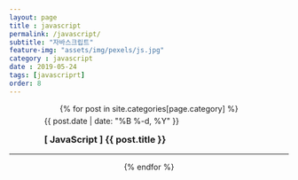 ```yaml
--- 
layout: page
title : javascript
permalink: /javascript/
subtitle: "자바스크립트" 
feature-img: "assets/img/pexels/js.jpg"
category : javascript
date : 2019-05-24
tags: [javascriprt]
order: 8
---
```


<div align="center">
{% for post in site.categories[page.category] %}
   <div style="width:75%;">
   <p class="meta" align="left" style="line-height:0px;">
              {{ post.date | date: "%B %-d, %Y" }}
        </p>
    <h3 align="left">
        <a href="{{ post.url | absolute_url }}" style="text-decoration:none;">
        [ JavaScript ] {{ post.title }}
        </a>
    </h3>
    </div>
    <hr/>
{% endfor %}
</div>

<br/>
